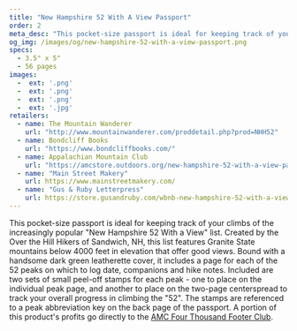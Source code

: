 ```yaml
---
title: "New Hampshire 52 With A View Passport"
order: 2
meta_desc: "This pocket-size passport is ideal for keeping track of your climbs of the increasingly popular 'New Hampshire 52 With a View' list."
og_img: /images/og/new-hampshire-52-with-a-view-passport.png
specs:
  - 3.5" x 5"
  - 56 pages
images:
  -  ext: '.png'
  -  ext: '.png'
  -  ext: '.png'
  -  ext: '.jpg'
retailers:
  - name: The Mountain Wanderer
    url: "http://www.mountainwanderer.com/proddetail.php?prod=NHH52"
  - name: Bondcliff Books
    url: "https://www.bondcliffbooks.com/"
  - name: Appalachian Mountain Club
    url: "https://amcstore.outdoors.org/new-hampshire-52-with-a-view-passport-055169"
  - name: "Main Street Makery"
    url: https://www.mainstreetmakery.com/
  - name: "Gus & Ruby Letterpress"
    url: https://store.gusandruby.com/wbnb-new-hampshire-52-with-a-view-passport-book.html
---
```


This pocket-size passport is ideal for keeping track of your climbs of the increasingly popular &quot;New Hampshire 52 With a View&quot; list. Created by the Over the Hill Hikers of Sandwich, NH, this list features Granite State mountains below 4000 feet in elevation that offer good views. Bound with a handsome dark green leatherette cover, it includes a page for each of the 52 peaks on which to log date, companions and hike notes. Included are two sets of small peel-off stamps for each peak - one to place on the individual peak page, and another to place on the two-page centerspread to track your overall progress in climbing the &quot;52&quot;. The stamps are referenced to a peak abbreviation key on the back page of the passport. A portion of this product's profits go directly to the [AMC Four Thousand Footer Club](http://www.amc4000footer.org/).
